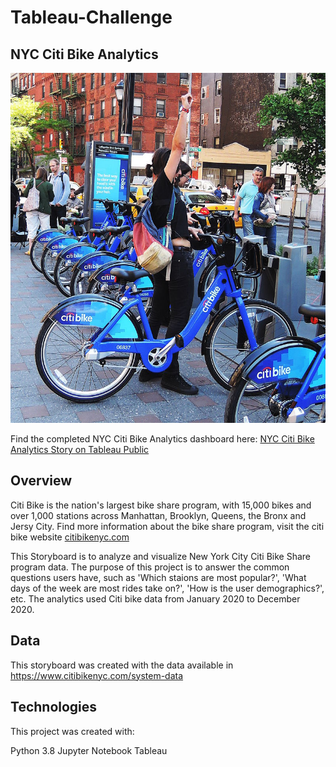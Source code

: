 # Tableau-Challenge

## NYC Citi Bike Analytics
![NYC Bike](./Resources/citi-bike-station-bikes.jpg) </br>

Find the completed NYC Citi Bike Analytics dashboard here: [NYC Citi Bike Analytics Story on Tableau Public](https://public.tableau.com/profile/saloni.gupta1925#!/vizhome/citi-bike-analytics_16156162256310/NYCCitiBikeAnalytics?publish=yes) </br>

## Overview
Citi Bike is the nation's largest bike share program, with 15,000 bikes and over 1,000 stations across Manhattan, Brooklyn, Queens, the Bronx and Jersy City. Find more information about the bike share program, visit the citi bike website [citibikenyc.com](https://www.citibikenyc.com/)

This Storyboard is to analyze and visualize New York City Citi Bike Share program data. The purpose of this project is to answer the common questions users have, such as 'Which staions are most popular?', 'What days of the week are most rides take on?', 'How is the user demographics?', etc. The analytics used Citi bike data from January 2020 to December 2020.

## Data
This storyboard was created with the data available in https://www.citibikenyc.com/system-data

## Technologies
This project was created with:

Python 3.8
Jupyter Notebook
Tableau
 
